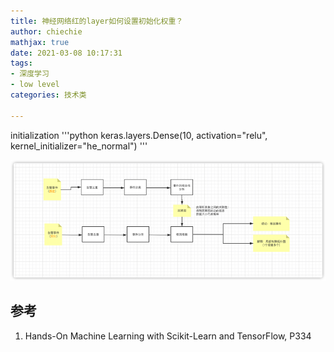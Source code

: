 ```yaml
---
title: 神经网络红的layer如何设置初始化权重？
author: chiechie
mathjax: true
date: 2021-03-08 10:17:31
tags:
- 深度学习
- low level
categories: 技术类
  
---
```





initialization
'''python
keras.layers.Dense(10, activation="relu", kernel_initializer="he_normal")
'''

![img.png](img.png) 


## 参考
1. Hands-On Machine Learning with Scikit-Learn and TensorFlow, P334